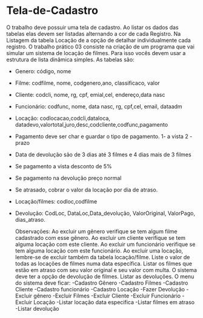 # Tela-de-Cadastro

  O trabalho deve possuir uma tela de cadastro. Ao listar os dados das tabelas elas devem
ser listadas alternando a cor de cada Registro. Na Listagem da tabela Locação de a opção de
detalhar individualmente cada registro.
  O trabalho prático 03 consiste na criação de um programa que vai simular um sistema de
locação de filmes. Para isso vocês devem usar a estrutura de lista dinâmica simples.
As tabelas são:
- Genero: código, nome
- Filme: codfilme, nome, codgenero,ano, classificaco, valor
- Cliente: codcli, nome, rg, cpf, emial,cel, endereço,data nasc
- Funcionário: codfunc, nome, data nasc, rg, cpf,cel, email, dataadm
- Locação: codlocacao,codcli,dataloca, datadevo,valortotal,juro,desc,codcliente,codfunc,pagamento
 - Pagamento deve ser char e guardar o tipo de pagamento. 1- a vista 2 - prazo
 - Data de devolução são de 3 dias até 3 filmes e 4 dias mais de 3 filmes
 - Se pagamento a vista desconto de 5%
 - Se pagamento na devolução preço normal
 - Se atrasado, cobrar o valor da locação por dia de atraso.
- Locação/filmes: codloc,codfilme
- Devolução: CodLoc, DataLoc,Data_devolução, ValorOriginal, ValorPago, dias_atraso.
  
  Observações:
Ao excluir um gênero verifique se tem algum filme cadastrado com esse gênero.
Ao excluir um cliente verifique se tem alguma locação com este cliente.
Ao excluir um funcionário verifique se tem alguma locação com este funcionário.
Ao excluir uma locação, lembre-se de excluir também da tabela locação/filme.
Liste o valor de todas as locações de filmes numa data específica.
Listar os filmes que estão em atraso com seu valor original e seu valor com multa.
O sistema deve ter a opção de devolução de filmes.
Listar as devoluções.
O menu do sistema deve ficar:
-Cadastro Gênero
-Cadastro Filmes
-Cadastro Cliente
-Cadastro funcionário
-Cadastro Locação
-Fazer Devolução
-Excluir gênero
-Excluir Filmes
-Excluir Cliente
-Excluir Funcionário
-Excluir Locação
-Listar locação data especifica
-Listar filmes em atraso
-Listar devolução

